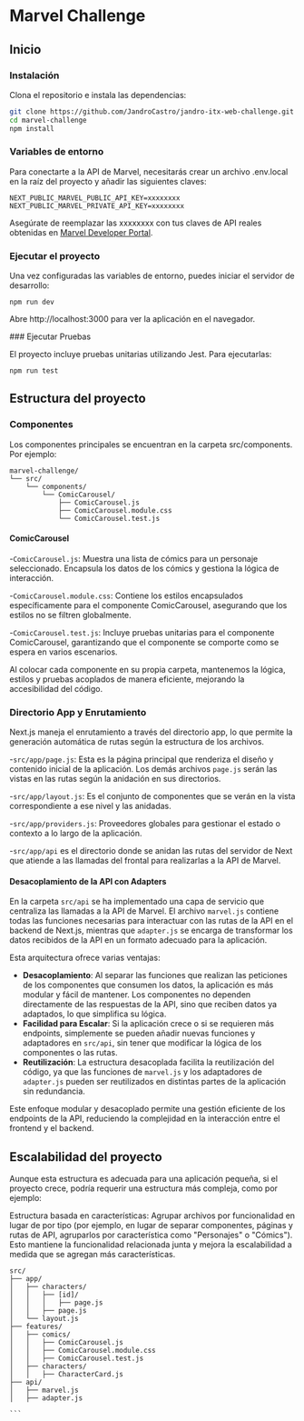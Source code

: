 # Marvel Challenge

## Inicio

### Instalación

Clona el repositorio e instala las dependencias:

```bash
git clone https://github.com/JandroCastro/jandro-itx-web-challenge.git
cd marvel-challenge
npm install
```

### Variables de entorno

Para conectarte a la API de Marvel, necesitarás crear un archivo .env.local en la raíz del proyecto y añadir las siguientes claves:

```
NEXT_PUBLIC_MARVEL_PUBLIC_API_KEY=xxxxxxxx
NEXT_PUBLIC_MARVEL_PRIVATE_API_KEY=xxxxxxxx
```

Asegúrate de reemplazar las xxxxxxxx con tus claves de API reales obtenidas en [Marvel Developer Portal](https://developer.marvel.com/documentation/getting_started).

### Ejecutar el proyecto

Una vez configuradas las variables de entorno, puedes iniciar el servidor de desarrollo:

```
npm run dev
```

Abre http://localhost:3000 para ver la aplicación en el navegador.

### Ejecutar Pruebas

El proyecto incluye pruebas unitarias utilizando Jest. Para ejecutarlas:

```
npm run test
```

## Estructura del proyecto

### Componentes

Los componentes principales se encuentran en la carpeta src/components. Por ejemplo:

```
marvel-challenge/
└── src/
    └── components/
        └── ComicCarousel/
            ├── ComicCarousel.js
            ├── ComicCarousel.module.css
            └── ComicCarousel.test.js
```

#### ComicCarousel

-`ComicCarousel.js`: Muestra una lista de cómics para un personaje seleccionado. Encapsula los datos de los cómics y gestiona la lógica de interacción.

-`ComicCarousel.module.css`: Contiene los estilos encapsulados específicamente para el componente ComicCarousel, asegurando que los estilos no se filtren globalmente.

-`ComicCarousel.test.js`: Incluye pruebas unitarias para el componente ComicCarousel, garantizando que el componente se comporte como se espera en varios escenarios.

Al colocar cada componente en su propia carpeta, mantenemos la lógica, estilos y pruebas acoplados de manera eficiente, mejorando la accesibilidad del código.

### Directorio App y Enrutamiento

Next.js maneja el enrutamiento a través del directorio app, lo que permite la generación automática de rutas según la estructura de los archivos.

-`src/app/page.js`: Esta es la página principal que renderiza el diseño y contenido inicial de la aplicación. Los demás archivos `page.js` serán las vistas en las rutas según la anidación en sus directorios.

-`src/app/layout.js`: Es el conjunto de componentes que se verán en la vista correspondiente a ese nivel y las anidadas.

-`src/app/providers.js`: Proveedores globales para gestionar el estado o contexto a lo largo de la aplicación.

-`src/app/api` es el directorio donde se anidan las rutas del servidor de Next que atiende a las llamadas del frontal para realizarlas a la API de Marvel.

#### Desacoplamiento de la API con Adapters

En la carpeta `src/api` se ha implementado una capa de servicio que centraliza las llamadas a la API de Marvel. El archivo `marvel.js` contiene todas las funciones necesarias para interactuar con las rutas de la API en el backend de Next.js, mientras que `adapter.js` se encarga de transformar los datos recibidos de la API en un formato adecuado para la aplicación.

Esta arquitectura ofrece varias ventajas:

- **Desacoplamiento**: Al separar las funciones que realizan las peticiones de los componentes que consumen los datos, la aplicación es más modular y fácil de mantener. Los componentes no dependen directamente de las respuestas de la API, sino que reciben datos ya adaptados, lo que simplifica su lógica.
- **Facilidad para Escalar**: Si la aplicación crece o si se requieren más endpoints, simplemente se pueden añadir nuevas funciones y adaptadores en `src/api`, sin tener que modificar la lógica de los componentes o las rutas.
- **Reutilización**: La estructura desacoplada facilita la reutilización del código, ya que las funciones de `marvel.js` y los adaptadores de `adapter.js` pueden ser reutilizados en distintas partes de la aplicación sin redundancia.

Este enfoque modular y desacoplado permite una gestión eficiente de los endpoints de la API, reduciendo la complejidad en la interacción entre el frontend y el backend.

## Escalabilidad del proyecto

Aunque esta estructura es adecuada para una aplicación pequeña, si el proyecto crece, podría requerir una estructura más compleja, como por ejemplo:

Estructura basada en características: Agrupar archivos por funcionalidad en lugar de por tipo (por ejemplo, en lugar de separar componentes, páginas y rutas de API, agruparlos por característica como "Personajes" o "Cómics"). Esto mantiene la funcionalidad relacionada junta y mejora la escalabilidad a medida que se agregan más características.

````
src/
├── app/
│   ├── characters/
│   │   ├── [id]/
│   │   │   ├── page.js
│   │   ├── page.js
│   └── layout.js
├── features/
│   ├── comics/
│   │   ├── ComicCarousel.js
│   │   ├── ComicCarousel.module.css
│   │   ├── ComicCarousel.test.js
│   ├── characters/
│   │   ├── CharacterCard.js
├── api/
│   ├── marvel.js
│   ├── adapter.js

```

